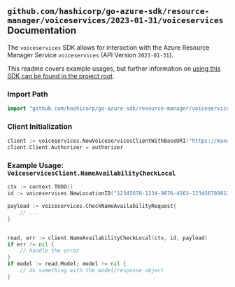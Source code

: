 
## `github.com/hashicorp/go-azure-sdk/resource-manager/voiceservices/2023-01-31/voiceservices` Documentation

The `voiceservices` SDK allows for interaction with the Azure Resource Manager Service `voiceservices` (API Version `2023-01-31`).

This readme covers example usages, but further information on [using this SDK can be found in the project root](https://github.com/hashicorp/go-azure-sdk/tree/main/docs).

### Import Path

```go
import "github.com/hashicorp/go-azure-sdk/resource-manager/voiceservices/2023-01-31/voiceservices"
```


### Client Initialization

```go
client := voiceservices.NewVoiceservicesClientWithBaseURI("https://management.azure.com")
client.Client.Authorizer = authorizer
```


### Example Usage: `VoiceservicesClient.NameAvailabilityCheckLocal`

```go
ctx := context.TODO()
id := voiceservices.NewLocationID("12345678-1234-9876-4563-123456789012", "locationValue")

payload := voiceservices.CheckNameAvailabilityRequest{
	// ...
}


read, err := client.NameAvailabilityCheckLocal(ctx, id, payload)
if err != nil {
	// handle the error
}
if model := read.Model; model != nil {
	// do something with the model/response object
}
```

